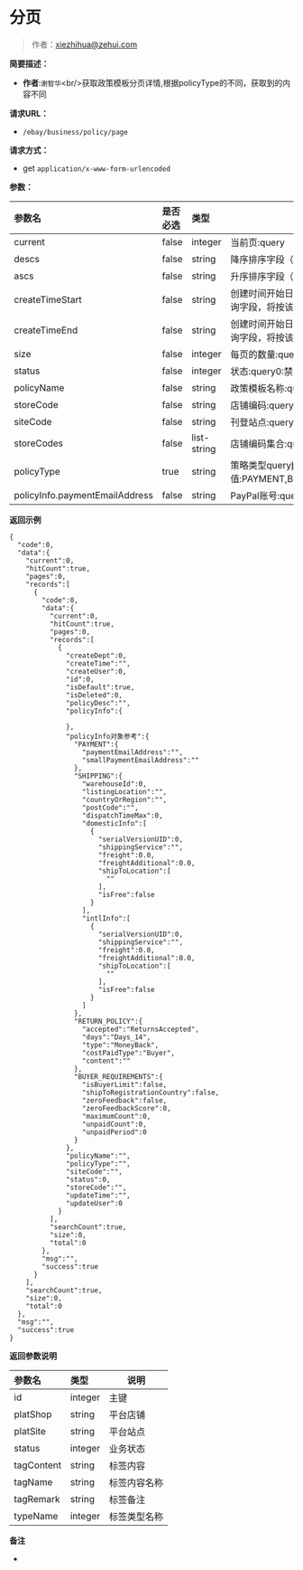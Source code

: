 # 分页

> 作者：xiezhihua@zehui.com

**简要描述：** 

- **作者**:`谢智华`&lt;br/>获取政策模板分页详情,根据policyType的不同，获取到的内容不同

**请求URL：** 
- ` /ebay/business/policy/page `
  
**请求方式：**
- get `application/x-www-form-urlencoded` 

**参数：** 

|参数名|是否必选|类型|说明|
|:----    |:---|:----- |-----   |
|current |false  |integer |当前页:query |
|descs |false  |string |降序排序字段（逗号分割）:query |
|ascs |false  |string |升序排序字段（逗号分割）:query |
|createTimeStart |false  |string |创建时间开始日期:query,可配合createTimeEnd使用,如果只上传该查询字段，将按该日期查询 |
|createTimeEnd |false  |string |创建时间开始日期:query,可配合createTimeStart使用,如果只上传该查询字段，将按该日期查询 |
|size |false  |integer |每页的数量:query |
|status |false  |integer |状态:query0:禁用;1:启用 |
|policyName |false  |string |政策模板名称:query |
|storeCode |false  |string |店铺编码:query |
|siteCode |false  |string |刊登站点:query |
|storeCodes |false  |list-string |店铺编码集合:query |
|policyType |true  |string |策略类型query[businessPolicyType](http://showdoc.zehui.local/web/#/137?page_id=1129),可用值:PAYMENT,BUYER_REQUIREMENTS,RETURN_POLICY,SHIPPING |
|policyInfo.paymentEmailAddress |false  |string |PayPal账号:query,仅当policyType=PAYMENT有效 |

 **返回示例**

``` 
{
  "code":0,
  "data":{
    "current":0,
    "hitCount":true,
    "pages":0,
    "records":[
      {
        "code":0,
        "data":{
          "current":0,
          "hitCount":true,
          "pages":0,
          "records":[
            {
              "createDept":0,
              "createTime":"",
              "createUser":0,
              "id":0,
              "isDefault":true,
              "isDeleted":0,
              "policyDesc":"",
              "policyInfo":{
                
              },
              "policyInfo对象参考":{
                "PAYMENT":{
                  "paymentEmailAddress":"",
                  "smallPaymentEmailAddress":""
                },
                "SHIPPING":{
                  "warehouseId":0,
                  "listingLocation":"",
                  "countryOrRegion":"",
                  "postCode":"",
                  "dispatchTimeMax":0,
                  "domesticInfo":[
                    {
                      "serialVersionUID":0,
                      "shippingService":"",
                      "freight":0.0,
                      "freightAdditional":0.0,
                      "shipToLocation":[
                        ""
                      ],
                      "isFree":false
                    }
                  ],
                  "intlInfo":[
                    {
                      "serialVersionUID":0,
                      "shippingService":"",
                      "freight":0.0,
                      "freightAdditional":0.0,
                      "shipToLocation":[
                        ""
                      ],
                      "isFree":false
                    }
                  ]
                },
                "RETURN_POLICY":{
                  "accepted":"ReturnsAccepted",
                  "days":"Days_14",
                  "type":"MoneyBack",
                  "costPaidType":"Buyer",
                  "content":""
                },
                "BUYER_REQUIREMENTS":{
                  "isBuyerLimit":false,
                  "shipToRegistrationCountry":false,
                  "zeroFeedback":false,
                  "zeroFeedbackScore":0,
                  "maximumCount":0,
                  "unpaidCount":0,
                  "unpaidPeriod":0
                }
              },
              "policyName":"",
              "policyType":"",
              "siteCode":"",
              "status":0,
              "storeCode":"",
              "updateTime":"",
              "updateUser":0
            }
          ],
          "searchCount":true,
          "size":0,
          "total":0
        },
        "msg":"",
        "success":true
      }
    ],
    "searchCount":true,
    "size":0,
    "total":0
  },
  "msg":"",
  "success":true
}
```

 **返回参数说明** 

|参数名|类型|说明|
|:-----  |:-----|----- |
|id |integer  |主键
|platShop |string  |平台店铺
|platSite |string  |平台站点
|status |integer  |业务状态
|tagContent |string  |标签内容
|tagName |string  |标签内容名称
|tagRemark |string  |标签备注
|typeName |integer  |标签类型名称

 **备注** 

-